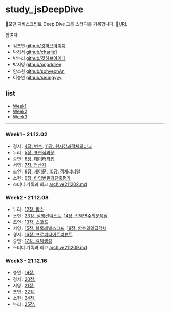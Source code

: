 # study_jsDeepDive

🦎모던 자바스크립트 Deep Dive 그룹 스터디를 기록합니다. [🔗URL](https://nurimeansworld.github.io/study_jsDeepDive/)

참여자

- 김초연 [github/깃허브아이디](깃허브주소)
- 박경서 [github/charile1](깃허브주소)
- 박누리 [github/깃허브아이디](깃허브주소)
- 박서영 [github/ongddree](깃허브주소)
- 안소현 [github/sohyeonAn](https://github.com/sohyeonAn)
- 이승연 [github/seungyyy](깃허브주소)

## list

- [Week1](#week1)
- [Week2](#week2)
- [Week3](#week3)

---

### <span id="week1">Week1 - 21.12.02</span>

- 경서 : [4장. 변수](), [11장. 원시값과객체의비교]()
- 누리 : [5장. 표현식과문](https://github.com/nurimeansworld/study_jsDeepDive/blob/main/Week1/005_표현식과문)
- 승연 : [6장. 데이터타입]()
- 서영 : [7장. 연산자]()
- 초연 : [8장. 제어문](), [10장. 객체리터럴]()
- 소현 : [9장. 타입변환과단축평가]()
- 스터디 기록과 회고 [archive211202.md](https://github.com/nurimeansworld/study_jsDeepDive/blob/main/Week1/archive211202.md)

### <span id="week2">Week2 - 21.12.08</span>

- 누리 : [12장. 함수](https://github.com/nurimeansworld/study_jsDeepDive/blob/main/Week2/012_함수.md)
- 소현 : [23장. 실행컨텍스트](), [14장. 전역변수의문제점]()
- 초연 : [13장. 스코프]()
- 서영 : [15장. 블록레벨스코프](), [18장. 함수의일급객체]()
- 경서 : [16장. 프로퍼티어트리뷰트]()
- 승연 : [17장. 객체생성]()
- 스터디 기록과 회고 [archive211209.md](https://github.com/nurimeansworld/study_jsDeepDive/blob/main/Week2/archive211209.md)

### <span id="week3">Week3 - 21.12.16</span>

- 승연 : [19장. ]()
- 경서 : [20장. ]()
- 서영 : [21장. ]()
- 초연 : [22장. ]()
- 소현 : [24장. ]()
- 누리 : [25장. ]()
